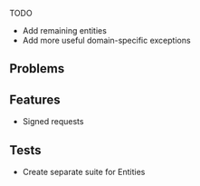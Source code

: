 TODO

- Add remaining entities
- Add more useful domain-specific exceptions

## Problems


## Features
- Signed requests

## Tests
- Create separate suite for Entities

